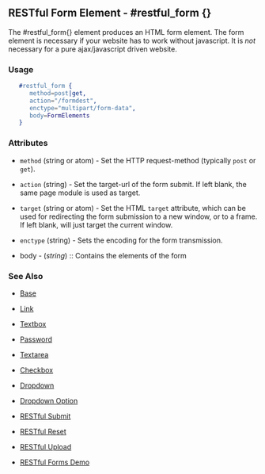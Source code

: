<!-- dash: #restful_form | Element | ###:Section -->


## RESTful Form Element - #restful_form {}

  The #restful_form{} element produces an HTML form element.
  The form element is necessary if your website has to work without
  javascript. It is _not_ necessary for a pure ajax/javascript driven
  website.

### Usage

```erlang
   #restful_form {
	  method=post|get,
	  action="/formdest",
	  enctype="multipart/form-data",
	  body=FormElements
   }

```

### Attributes

   * `method` (string or atom) - Set the HTTP request-method (typically
							`post` or `get`).

   * `action` (string) - Set the target-url of the form submit. If
							left blank, the same page module is used as
							target.

   * `target` (string or atom) - Set the HTML `target` attribute, which can
							 be used for redirecting the form submission to a
							 new window, or to a frame. If left blank, will
							 just target the current window.

   * `enctype` (string) - Sets the encoding for the form transmission.

 *  body    - (*string*)  :: Contains the elements of the form


### See Also

 *  [Base](./element_base.md)

 *  [Link](./link.md)

 *  [Textbox](./textbox.md)

 *  [Password](./password.md)

 *  [Textarea](./textarea.md)

 *  [Checkbox](./checkbox.md)

 *  [Dropdown](./dropdown.md)

 *  [Dropdown Option](./option.md)

 *  [RESTful Submit](restful_submit.md)

 *  [RESTful Reset](restful_reset.md)

 *  [RESTful Upload](restful_upload.md)

 *  [RESTful Forms Demo](http://nitrogenproject.com/demos/restful)
